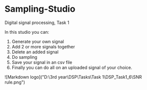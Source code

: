 # Sampling-Studio
Digital signal processing, Task 1

In this studio you can:
  1. Generate your own signal
  2. Add 2 or more signals together 
  3. Delete an added signal 
  4. Do sampling
  5. Save your signal in an csv file
  6. Finally you can do all on an uploaded signal of your choice.

![Markdown logo]("D:\3rd year\DSP\Tasks\Task 1\DSP_Task1_6\SNR rule.png")
